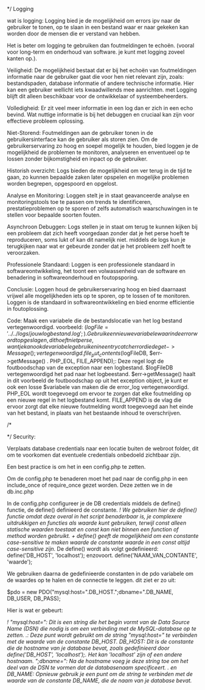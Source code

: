 <!-- PHP -->

*/ Logging

wat is logging: Logging bied je de mogelijkheid om errors ipv naar de gebruiker te tonen, op te slaan in een bestand waar er naar gekeken kan worden door de mensen die er verstand van hebben.

Het is beter om logging te gebruiken dan foutmeldingen te echoën. (vooral voor long-term en onderhoud van software. je kunt met logging zoveel kanten op.).

Veiligheid:
De mogelijkheid bestaat dat er bij het echoën van foutmeldingen informatie naar de gebruiker gaat die voor hen niet relevant zijn, zoals: bestandspaden, database informatie of andere technische informatie.
Hier kan een gebruiker wellicht iets kwaadwillends mee aanrichten. met Logging blijft dit alleen beschikbaar voor de ontwikkelaar of systeembeheerders.

Volledigheid:
Er zit veel meer informatie in een log dan er zich in een echo bevind. Wat nuttige informatie is bij het debuggen en cruciaal kan zijn voor effectieve probleem oplossing.

Niet-Storend: 
Foutmeldingen aan de gebruiker tonen in de gebruikersinterface kan de gebruiker als storen zien.
Om de gebruikerservaring zo hoog en soepel mogelijk te houden, bied loggen je de mogelijkheid de problemen te monitoren, analyseren en enventueel op te lossen zonder bijkomstigheid en inpact op de gebruiker.

Historish overzicht:
Logs bieden de mogelijkheid om ver terug in de tijd te gaan, zo kunnen bepaalde zaken later opspelen en mogelijke problemen worden begrepen, opgespoord en opgelost.

Analyse en Monitoring:
Loggen stelt je in staat geavanceerde analyse en monitoringstools toe te passen om trends te identificeren, prestatieproblemen op te sporen of zelfs automatisch waarschuwingen in te stellen voor bepaalde soorten fouten.

Asynchroon Debuggen:
Logs stellen je in staat om terug te kunnen kijken bij een probleem dat zich heeft voorgedaan zonder dat je het perse hoeft te reproduceren, soms lukt of kan dit namelijk niet.
middels de logs kun je terugkijken naar wat er gebeurde zonder dat je het probleem zelf hoeft te veroorzaken.

Professionele Standaard:
Loggen is een professionele standaard in softwareontwikkeling, het toont een volwassenheid van de software en benadering in softwareonderhoud en foutopsporing.

Conclusie:
Loggen houd de gebruikerservaring hoog en bied daarnaast vrijwel alle mogelijkheden iets op te sporen, op te lossen of te monitoren. Loggen is de standaard in softwareontwikkeling en bied enorme efficientie in foutoplossing.

Code:
Maak een variabele die de bestandslocatie van het log bestand vertegenwoordigd. voorbeeld: ($logFile = '../../logs/jouwlogbestand.log';).
Gebruik een nieuwe variabele waarin de error wordt opgeslagen, dit hoeft niet perse, want je kan ook de variabele gebruiken in een try catch error die de get->Message(); vertegenwoordigd.
file_put_contents($logFileDB, $err->getMessage() . PHP_EOL, FILE_APPEND);: Deze regel logt de foutboodschap van de exception naar een logbestand.
$logFileDB vertegenwoordigd het pad naar het logbeestand.
$err->getMessage() haalt in dit voorbeeld de foutboodschap op uit het exception object, je kunt er ook een losse $variabele van maken die de error_log vertegenwoordigd.
PHP_EOL wordt toegevoegd om ervoor te zorgen dat elke foutmelding op een nieuwe regel in het logbestand komt.
FILE_APPEND is de vlag die ervoor zorgt dat elke nieuwe foutmelding wordt toegevoegd aan het einde van het bestand, in plaats van het bestaande inhoud te overschrijven.

/* 

*/ Security: 

Verplaats database credentials naar een locatie buiten de webroot folder, dit om te voorkomen dat eventuele credentials onbedoeld zichtbaar zijn.

Een best practice is om het in een config.php te zetten. 

Om de config.php te benaderen moet het pad naar de config.php in een include_once of require_once gezet worden. Deze zetten we in de db.inc.php

In de config.php configureer je de DB credentials middels de define() functie, de define() definieerd de constante.
*! We gebruiken hier de define() functie omdat deze overal in het script benaderbaar is, je complexere uitdrukkigen en functies als waarde kunt gebruiken, terwijl const alleen statische waarden toestaat en const kan niet binnen een function of method worden gebruikt. + define() geeft de mogelijkheid om een constante case-sensitive te maken waarde de constante waarde in een const altijd case-sensitive zijn.* 
De define() wordt als volgt gedefinieerd:
define('DB_HOST', 'localhost'); enzovoort.
define('NAAM_VAN_CONTANTE', 'waarde');

We gebruiken daarna de gedefinieerde constanten in de pdo variabele om de waardes op te halen en de connectie te leggen.
dit ziet er zo uit:

$pdo = new PDO("mysql:host=".DB_HOST.";dbname=".DB_NAME, DB_USER, DB_PASS);

Hier is wat er gebeurt:

*! "mysql:host=": Dit is een string die het begin vormt van de Data Source Name (DSN) die nodig is om een verbinding met de MySQL-database op te zetten.
.: Deze punt wordt gebruikt om de string "mysql:host=" te verbinden met de waarde van de constante DB_HOST.
DB_HOST: Dit is de constante die de hostname van je database bevat, zoals gedefinieerd door define('DB_HOST', 'localhost');. Het kan 'localhost' zijn of een andere hostnaam.
";dbname=": Na de hostname voeg je deze string toe om het deel van de DSN te vormen dat de databasenaam specificeert.
. en DB_NAME: Opnieuw gebruik je een punt om de string te verbinden met de waarde van de constante DB_NAME, die de naam van je database bevat.*